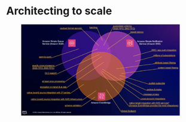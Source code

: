 # Architecting to scale

<figure><img src="../../../.gitbook/assets/image (139).png" alt=""><figcaption></figcaption></figure>
